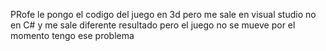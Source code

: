 PRofe le pongo el codigo del juego en 3d pero me sale en visual studio no en C# y me sale diferente resultado pero el juego no se mueve por el momento tengo ese problema

